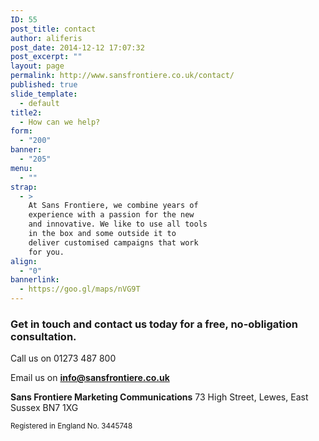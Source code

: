 ```yaml
---
ID: 55
post_title: contact
author: aliferis
post_date: 2014-12-12 17:07:32
post_excerpt: ""
layout: page
permalink: http://www.sansfrontiere.co.uk/contact/
published: true
slide_template:
  - default
title2:
  - How can we help?
form:
  - "200"
banner:
  - "205"
menu:
  - ""
strap:
  - >
    At Sans Frontiere, we combine years of
    experience with a passion for the new
    and innovative. We like to use all tools
    in the box and some outside it to
    deliver customised campaigns that work
    for you.
align:
  - "0"
bannerlink:
  - https://goo.gl/maps/nVG9T
---
```

<h3>Get in touch and contact us today for a free, no-obligation consultation.</h3>
Call us on <span class="big greentext lobster">01273 487 800</span>

Email us on <span class="greentext"><strong><a href="mailto:info@sansfrontiere.co.uk">info@sansfrontiere.co.uk</a></strong></span>

<strong>Sans Frontiere Marketing Communications</strong>
73 High Street, Lewes, East Sussex BN7 1XG

<small>Registered in England No. 3445748</small>